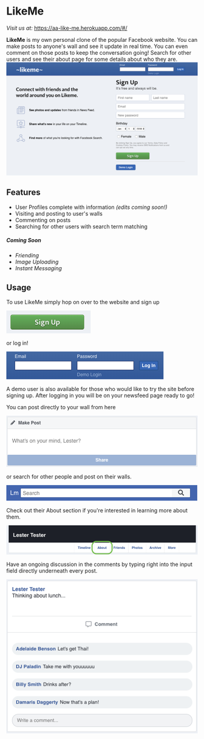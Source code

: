 [login]: https://github.com/robrosado1/LikeMe/blob/master/app/assets/images/login.png "Login"
[signup_button]: https://github.com/robrosado1/LikeMe/blob/master/app/assets/images/signup_button.png "Sign Up"
[homepage]: https://github.com/robrosado1/LikeMe/blob/master/app/assets/images/homepage.png "Home Page"
[make_post]: https://github.com/robrosado1/LikeMe/blob/master/app/assets/images/make_post.png "Make Post"
[search_bar]: https://github.com/robrosado1/LikeMe/blob/master/app/assets/images/search_bar.png "Search"
[comment_thread]: https://github.com/robrosado1/LikeMe/blob/master/app/assets/images/comment_thread.png "Commenting"
[link_to_about]: https://github.com/robrosado1/LikeMe/blob/master/app/assets/images/link_to_about.png "About"

# LikeMe

*Visit us at:*
https://aa-like-me.herokuapp.com/#/

**LikeMe** is my own personal clone of the popular Facebook website. You can make posts to anyone's wall and see it update in real time. You can even comment on those posts to keep the conversation going! Search for other users and see their about page for some details about who they are. 
![alt-text][homepage]


## Features
* User Profiles complete with information *(edits coming soon!)*
* Visiting and posting to user's walls 
* Commenting on posts
* Searching for other users with search term matching

##### *Coming Soon*
* *Friending*
* *Image Uploading*
* *Instant Messaging*

## Usage
To use LikeMe simply hop on over to the website and sign up 

![alt-text][signup_button] 

or log in! 

![alt-text][login] 

A demo user is also available for those who would like to try the site before signing up. After logging in you will be on your newsfeed page ready to go!

You can post directly to your wall from here 

![alt-text][make_post]

or search for other people and post on their walls. 

![alt-text][search_bar]

Check out their About section if you're interested in learning more about them.

![alt-text][link_to_about]

Have an ongoing discussion in the comments by typing right into the input field directly underneath every post.

![alt-text][comment_thread]










